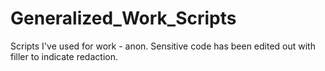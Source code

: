 # Generalized_Work_Scripts
Scripts I've used for work - anon. Sensitive code has been edited out with filler to indicate redaction.
